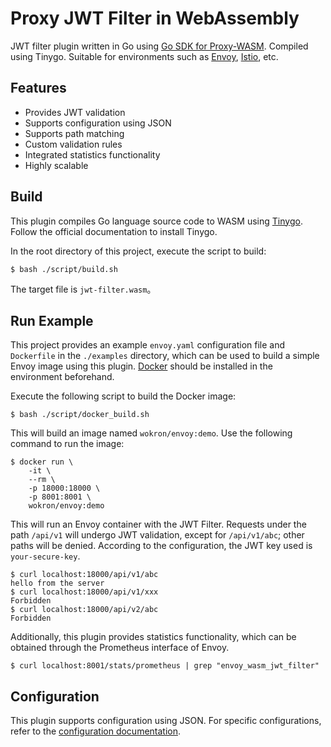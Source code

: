 # Proxy JWT Filter in WebAssembly
JWT filter plugin written in Go using [Go SDK for Proxy-WASM](https://github.com/tetratelabs/proxy-wasm-go-sdk). Compiled using Tinygo. Suitable for environments such as [Envoy](https://github.com/envoyproxy/envoy), [Istio](https://github.com/istio/proxy), etc.

## Features
- Provides JWT validation
- Supports configuration using JSON
- Supports path matching
- Custom validation rules
- Integrated statistics functionality
- Highly scalable

## Build
This plugin compiles Go language source code to WASM using [Tinygo](https://tinygo.org/). Follow the official documentation to install Tinygo.

In the root directory of this project, execute the script to build:

```console
$ bash ./script/build.sh
```

The target file is `jwt-filter.wasm`。

## Run Example
This project provides an example `envoy.yaml` configuration file and `Dockerfile` in the `./examples` directory, which can be used to build a simple Envoy image using this plugin. [Docker](https://www.docker.com/) should be installed in the environment beforehand.

Execute the following script to build the Docker image:

```console
$ bash ./script/docker_build.sh
```

This will build an image named `wokron/envoy:demo`. Use the following command to run the image:

```console
$ docker run \
    -it \
    --rm \
    -p 18000:18000 \
    -p 8001:8001 \
    wokron/envoy:demo
```

This will run an Envoy container with the JWT Filter. Requests under the path `/api/v1` will undergo JWT validation, except for `/api/v1/abc`; other paths will be denied. According to the configuration, the JWT key used is `your-secure-key`.

```console
$ curl localhost:18000/api/v1/abc
hello from the server
$ curl localhost:18000/api/v1/xxx
Forbidden
$ curl localhost:18000/api/v2/abc
Forbidden
```

Additionally, this plugin provides statistics functionality, which can be obtained through the Prometheus interface of Envoy.

```console
$ curl localhost:8001/stats/prometheus | grep "envoy_wasm_jwt_filter"
```

## Configuration
This plugin supports configuration using JSON. For specific configurations, refer to the [configuration documentation](./docs/CONFIGURATION.md).
